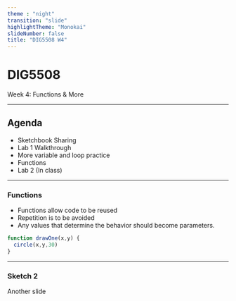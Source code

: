 ```yaml
---
theme : "night"
transition: "slide"
highlightTheme: "Monokai"
slideNumber: false
title: "DIG5508 W4"
---
```

# DIG5508
Week 4: Functions & More
<script src="js/p5.js"></script>
<script src="s1.js"></script>
<script src="s2.js"></script>
<script type="text/javascript">
let myp5 = new p5(sketch1);
let myp52 = new p5(sketch2);
</script>
---

## Agenda
 - Sketchbook Sharing
 - Lab 1 Walkthrough
 - More variable and loop practice
 - Functions
 - Lab 2 (In class)


---

### Functions
- Functions allow code to be reused
- Repetition is to be avoided
- Any values that determine the behavior should become parameters.

```javascript
function drawOne(x,y) {
  circle(x,y,30) 
}
```

<div id="sketch-holder"></div>

---

### Sketch 2
Another slide

<div id="sketch-holder-2"></div>
